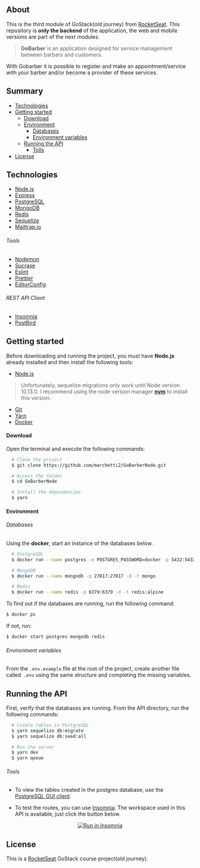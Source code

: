 <h2>About</h2>

This is the third module of GoStack(old journey) from [RocketSeat](https://rocketseat.com.br/). 
This repository is **only the backend** of the application, the web and mobile versions are part of the next modules.

> **GoBarber** is an application designed for service management between barbers and customers.

With Gobarber it is possible to register and make an appointment/service with your barber and/or become a provider of these services.

<h2>Summary</h2>

- [Technologies](#technologies)
- [Getting started](#started)
  - [Download](#download)
  - [Environment](#environment)
    - [Databases](#databases)
    - [Environment variables](#variables)
  - [Running the API](#running)
    - [Tolls](#tools)
- [License](#license)

<h2 id="technologies">Technologies</h2>

- [Node.js](https://nodejs.org/en/)
- [Express](http://expressjs.com/)
- [PostgreSQL](https://hub.docker.com/_/postgres)
- [MongoDB](https://hub.docker.com/_/mongo)
- [Redis](https://hub.docker.com/_/redis)
- [Sequelize](https://sequelize.org/)
- [Mailtrap.io](https://mailtrap.io/)

<h6>Tools</h6>

- [Nodemon](https://nodemon.io/)
- [Sucrase](https://github.com/alangpierce/sucrase)
- [Eslint](https://eslint.org/)
- [Prettier](https://prettier.io/)
- [EditorConfig](https://editorconfig.org/)

<h6>REST API Client</h6>

- [Insomnia](https://insomnia.rest/)
- [PostBird](https://www.electronjs.org/apps/postbird)

<h2 id="started">Getting started</h2>

Before downloading and running the project, you must have **Node.js** already installed and then install the following tools: 

- [Node.js](https://nodejs.org/en/)

> Unfortunately, sequelize migrations only work until Node version 10.13.0. I recommend using the node version manager **[nvm](https://github.com/nvm-sh/nvm)** to install this version.

- [Git](https://git-scm.com/)
- [Yarn](https://yarnpkg.com/)
- [Docker](https://www.docker.com/get-started)

<h4 id="download">Download</h4>

Open the terminal and execute the following commands: 

```bash
  # Clone the project
  $ git clone https://github.com/marchetti2/GoBarberNode.git

  # Access the folder
  $ cd GoBarberNode

  # Install the dependencies
  $ yarn
```
<h4 id="environment">Environment</h4>

<h6 id="databases">Databases</h6>

Using the **docker**, start an instance of the databases below.

```bash
  # PostgreSQL 
  $ docker run --name postgres -e POSTGRES_PASSWORD=docker -p 5432:5432 -d postgres

  # MongoDB
  $ docker run --name mongodb -p 27017:27017 -d -t mongo

  # Redis
  $ docker run --name redis -p 6379:6379 -d -t redis:alpine
```
To find out if the databases are running, run the following command:
```bash
$ docker ps
```
If not, run:

```bash
$ docker start postgres mongodb redis
```
<h6 id="variables">Environment variables</h6>

From the `.env.example` file at the root of the project, create another file called` .env` using the same structure and completing the missing variables.

<h2 id="running">Running the API</h2>

First, verify that the databases are running. From the API directory, run the following commands:

```bash
  # Create tables in PostgreSQL
  $ yarn sequelize db:migrate
  $ yarn sequelize db:seed:all

  # Run the server
  $ yarn dev
  $ yarn queue
```
<h6 id="tools">Tools</h6>

- To view the tables created in the postgres database, use the [PostgreSQL GUI client](https://www.electronjs.org/apps/postbird).

- To test the routes, you can use [Insomnia](https://insomnia.rest/). The workspace used in this API is available, just click the button below. 
<p align="center">
<a href="https://insomnia.rest/run/?label=goBarber&uri=https%3A%2F%2Fgist.githubusercontent.com%2Fmarchetti2%2F7a60dfab137a9e7c474e51f9a7f4a9ae%2Fraw%2F89d6dee8d369f66165407dbfc201d945e5785f40%2FgoBarber.json" target="_blank"><img src="https://insomnia.rest/images/run.svg" alt="Run in Insomnia"></a>
</p>

<h2 id="license">License</h2>

This is a [RocketSeat](https://rocketseat.com.br) GoStack course project(old journey).
